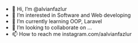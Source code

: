 - 👋 Hi, I’m @alvianfazlur
- 👀 I’m interested in Software and Web developing
- 🌱 I’m currently learning OOP, Laravel
- 💞️ I’m looking to collaborate on ...
- 📫 How to reach me instagram.com/aalvianfazlur

<!---
alvianfazlur/alvianfazlur is a ✨ special ✨ repository because its `README.md` (this file) appears on your GitHub profile.
You can click the Preview link to take a look at your changes.
--->
